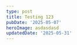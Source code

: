 ```yaml
---
type: post
title: Testing 123
pubDate: '2025-05-07'
heroImage: asdasdasd
updatedDate: '2025-05-31'
---
```

